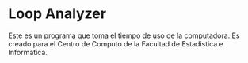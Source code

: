 # Loop Analyzer

Este es un programa que toma el tiempo de uso de la computadora. Es creado para el Centro de Computo de la Facultad de Estadistica e Informática. 
